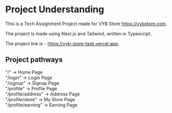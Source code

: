 Project Understanding
=======

This is a Tech Assignment Project made for VYB Store https://vybstore.com.

The project is made using Next.js and Tailwind, written in Typescript.

The project link is - https://vyb-store-task.vercel.app.

## Project pathways

"/" -> Home Page  
"/login" -> Login Page  
"/signup" -> Signup Page  
"/profile" -> Profile Page  
"/profile/address" -> Address Page  
"/profile/store" -> My Store Page  
"/profile/earning" -> Earning Page  
